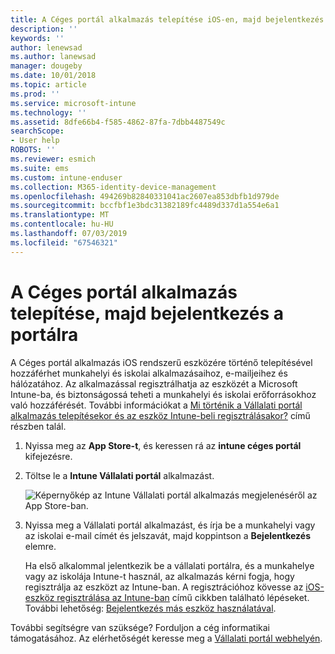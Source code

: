 ```yaml
---
title: A Céges portál alkalmazás telepítése iOS-en, majd bejelentkezés a portálra | Microsoft Docs
description: ''
keywords: ''
author: lenewsad
ms.author: lanewsad
manager: dougeby
ms.date: 10/01/2018
ms.topic: article
ms.prod: ''
ms.service: microsoft-intune
ms.technology: ''
ms.assetid: 8dfe66b4-f585-4862-87fa-7dbb4487549c
searchScope:
- User help
ROBOTS: ''
ms.reviewer: esmich
ms.suite: ems
ms.custom: intune-enduser
ms.collection: M365-identity-device-management
ms.openlocfilehash: 494269b82840331041ac2607ea853dbfb1d979de
ms.sourcegitcommit: bccfbf1e3bdc31382189fc4489d337d1a554e6a1
ms.translationtype: MT
ms.contentlocale: hu-HU
ms.lasthandoff: 07/03/2019
ms.locfileid: "67546321"
---
```

# <a name="install-and-sign-in-to-the-company-portal-app"></a>A Céges portál alkalmazás telepítése, majd bejelentkezés a portálra

A Céges portál alkalmazás iOS rendszerű eszközére történő telepítésével hozzáférhet munkahelyi és iskolai alkalmazásaihoz, e-mailjeihez és hálózatához. Az alkalmazással regisztrálhatja az eszközét a Microsoft Intune-ba, és biztonságossá teheti a munkahelyi és iskolai erőforrásokhoz való hozzáférését. További információkat a [Mi történik a Vállalati portál alkalmazás telepítésekor és az eszköz Intune-beli regisztrálásakor?](what-happens-if-you-install-the-company-portal-app-and-enroll-your-device-in-intune-ios.md) című részben talál.

1. Nyissa meg az **App Store-t**, és keressen rá az **intune céges portál** kifejezésre.

2. Töltse le a **Intune Vállalati portál** alkalmazást.

    ![Képernyőkép az Intune Vállalati portál alkalmazás megjelenéséről az App Store-ban.](./media/CP_iosRedesign_after_1803_04.PNG)

3. Nyissa meg a Vállalati portál alkalmazást, és írja be a munkahelyi vagy az iskolai e-mail címét és jelszavát, majd koppintson a **Bejelentkezés** elemre.

    Ha első alkalommal jelentkezik be a vállalati portálra, és a munkahelye vagy az iskolája Intune-t használ, az alkalmazás kérni fogja, hogy regisztrálja az eszközt az Intune-ban. A regisztrációhoz kövesse az [iOS-eszköz regisztrálása az Intune-ban](enroll-your-device-in-intune-ios.md) című cikkben található lépéseket. További lehetőség: [Bejelentkezés más eszköz használatával](https://docs.microsoft.com/intune-user-help/sign-in-to-the-company-portal#sign-in-from-another-device).

További segítségre van szüksége? Forduljon a cég informatikai támogatásához. Az elérhetőségét keresse meg a [Vállalati portál webhelyén](https://go.microsoft.com/fwlink/?linkid=2010980).
